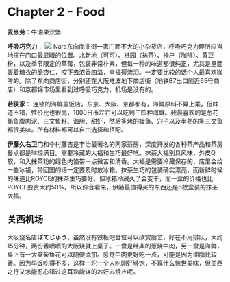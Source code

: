 # Chapter 2 - Food

**麦当劳**：牛油果汉堡


**呼吸巧克力**：
![](http://file26.mafengwo.net/M00/7C/4D/wKgB4lNg-ICAOdT0AAmqVagTBDI61.groupinfo.w600.jpeg)
Nara东向商业街一家门面不大的小杂货店，呼吸巧克力理所应当地摆在门口最显眼的位置。北新地（可可）、衹园（抹茶）、神户（咖啡）、黄豆粉，以及季节限定的草莓，包装非常朴素，但每一种的味道都很纯正，尤其是里面裹着糖衣的脆杏仁，咬下去浓香四溢，幸福得流泪。一定要比较的话个人最喜欢咖啡的。除了东向商店街，分别还在大阪难波地下商店街（地铁B7出口附近65号商店）和京都锦市场里看到过呼吸巧克力，机场是没有的。

**若狭家**：
连锁的海鲜盖饭店，东京、大阪、京都都有，海鲜原料不算上乘，但味道不错，性价比也很高，1000日币左右可以吃到三四种海鲜。我最喜欢的是葱花鲔鱼腹肉泥、三文鱼籽、海胆、甜虾，然后炙烤的鳗鱼、穴子以及半熟的炙三文鱼都很美味。所有材料都可以自由选择和搭配。


**伊藤久右卫门**和中村藤吉是宇治最著名的两家茶房，深度开发的各种茶产品和茶房餐点都是琳琅满目。需要冷藏的大福和生巧最好吃。抹茶大福别具风味，外皮Q软，和入抹茶粉的绿色内馅带一点微苦和清香。大福是需要冷藏保存的，店里会给一些冰袋，带回国的话一定要及时放冰箱。抹茶生巧的包装确实漂亮，而新鲜时候的味道比ROYCE的抹茶生巧要好，但冰箱冷藏久了会变干，而一盒的价格也比ROYCE要贵大约50%。所以综合看来，伊藤最值得买的东西还是6枚盒装的抹茶大福。

## 关西机场

大阪烧名店**ぼてじゅう**，虽然没有铁板吧台位可以欣赏厨艺，好在不用排队，大约15分钟，两份香喷喷的大阪烧就上桌了。一盘是经典的葱烧牛肉，另一盘是海鲜，桌上有一大盒柴鱼花可以随便添加。感觉牛肉更好吃一点，可能是因为油脂比较香。因为早饭吃得不多，这样一坨一个人吃刚好够饱，不算什么惊世美味，但关西之行又怎能忍心错过这耳熟能详的お好み焼き呢。
